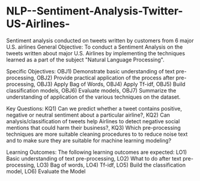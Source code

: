 # NLP--Sentiment-Analysis-Twitter-US-Airlines-
Sentiment analysis conducted on tweets written by customers from 6 major U.S. airlines 
General Objective: To conduct a Sentiment Analysis on the tweets written about major U.S. Airlines by implementing the techniques learned as a part of the subject "Natural Language Processing".

Specific Objectives: OBJ1) Demonstrate basic understanding of text pre-processing, OBJ2) Provide practical application of the process after pre-processing, OBJ3) Apply Bag of Words, OBJ4) Apply Tf-idf, OBJ5) Build classification models, OBJ6) Evaluate models, OBJ7) Summarize the understanding of application of the various techniques on the dataset.

Key Questions: KQ1) Can we predict whether a tweet contains positive, negative or neutral sentiment about a particular airline?, KQ2) Can analysis/classification of tweets help Airlines to detect negative social mentions that could harm their business?, KQ3) Which pre-processing techniques are more suitable cleaning procedures to to reduce noise text and to make sure they are suitable for machine learning modeling?

Learning Outcomes: The following learning outcomes are expected: LO1) Basic understanding of text pre-processing, LO2) What to do after text pre-processing, LO3) Bag of words, LO4) Tf-idf, LO5) Build the classification model, LO6) Evaluate the Model
